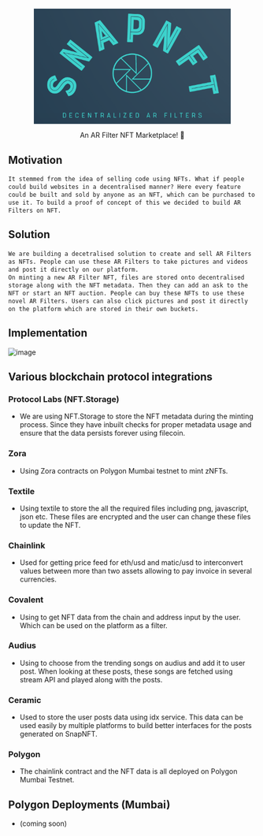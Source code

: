 <p align="center"><img src="/Logo.PNG" align="center" width="400"></p>

<p  align="center">An AR Filter NFT Marketplace! 🚀</p>

## Motivation
    It stemmed from the idea of selling code using NFTs. What if people could build websites in a decentralised manner? Here every feature could be built and sold by anyone as an NFT, which can be purchased to use it. To build a proof of concept of this we decided to build AR Filters on NFT.

## Solution
    We are building a decetralised solution to create and sell AR Filters as NFTs. People can use these AR Filters to take pictures and videos and post it directly on our platform. 
    On minting a new AR Filter NFT, files are stored onto decentralised storage along with the NFT metadata. Then they can add an ask to the NFT or start an NFT auction. People can buy these NFTs to use these novel AR Filters. Users can also click pictures and post it directly on the platform which are stored in their own buckets.

## Implementation

![image](https://github.com/ShreyPaharia/DeepFinV1/blob/v1_ethodyssey/Flow.png)

## Various blockchain protocol integrations 

### Protocol Labs (NFT.Storage)

- We are using NFT.Storage to store the NFT metadata during the minting process. Since they have inbuilt checks for proper metadata usage and ensure that the data persists forever using filecoin.

### Zora

- Using Zora contracts on Polygon Mumbai testnet to mint zNFTs.
  
### Textile

- Using textile to store the all the required files including png, javascript, json etc. These files are encrypted and the user can change these files to update the NFT.
  
### Chainlink

- Used for getting price feed for eth/usd and matic/usd to interconvert values between more than two assets allowing to pay invoice in several currencies.
  
### Covalent

- Using to get NFT data from the chain and address input by the user. Which can be used on the platform as a filter.

### Audius

- Using to choose from the trending songs on audius and add it to user post. When looking at these posts, these songs are fetched using stream API and played along with the posts.

### Ceramic
- Used to store the user posts data using idx service. This data can be used easily by multiple platforms to build better interfaces for the posts generated on SnapNFT. 
  
### Polygon
- The chainlink contract and the NFT data is all deployed on Polygon Mumbai Testnet. 

## Polygon Deployments (Mumbai)

- (coming soon)

